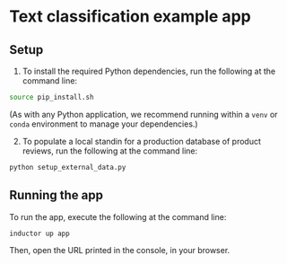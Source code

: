 # Text classification example app


## Setup

1. To install the required Python dependencies, run the following at the command
line:
```bash
source pip_install.sh
```
(As with any Python application, we recommend running within a `venv` or `conda`
environment to manage your dependencies.)

2. To populate a local standin for a production database of product reviews, run
the following at the command line:
```bash
python setup_external_data.py
```


## Running the app

To run the app, execute the following at the command line:
```bash
inductor up app
```

Then, open the URL printed in the console, in your browser.
